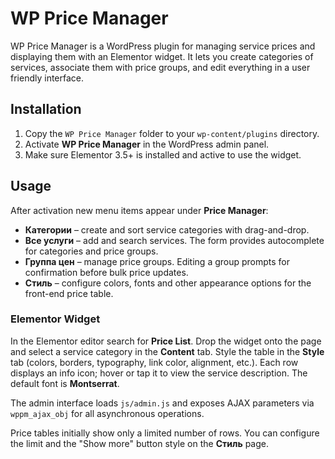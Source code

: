 # WP Price Manager

WP Price Manager is a WordPress plugin for managing service prices and displaying them with an Elementor widget. It lets you create categories of services, associate them with price groups, and edit everything in a user friendly interface.

## Installation

1. Copy the `WP Price Manager` folder to your `wp-content/plugins` directory.
2. Activate **WP Price Manager** in the WordPress admin panel.
3. Make sure Elementor 3.5+ is installed and active to use the widget.

## Usage

After activation new menu items appear under **Price Manager**:

- **Категории** – create and sort service categories with drag-and-drop.
- **Все услуги** – add and search services. The form provides autocomplete for categories and price groups.
- **Группа цен** – manage price groups. Editing a group prompts for confirmation before bulk price updates.
- **Стиль** – configure colors, fonts and other appearance options for the front-end price table.

### Elementor Widget

In the Elementor editor search for **Price List**. Drop the widget onto the page and select a service category in the **Content** tab. Style the table in the **Style** tab (colors, borders, typography, link color, alignment, etc.). Each row displays an info icon; hover or tap it to view the service description. The default font is **Montserrat**.

The admin interface loads `js/admin.js` and exposes AJAX parameters via `wppm_ajax_obj` for all asynchronous operations.

Price tables initially show only a limited number of rows. You can configure the limit and the "Show more" button style on the **Стиль** page.
